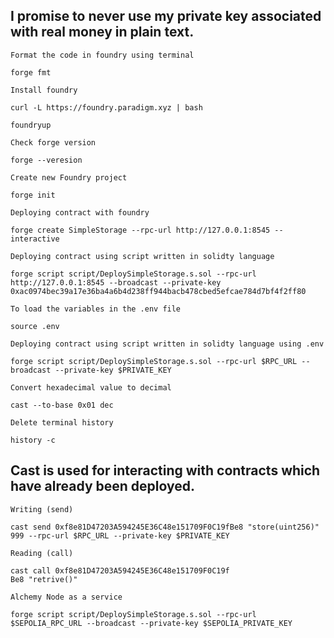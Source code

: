## I promise to never use my private key associated with  real money in plain text.

`Format the code in foundry using terminal`
```
forge fmt
```
`Install foundry`
```
curl -L https://foundry.paradigm.xyz | bash
```
```
foundryup
```
`Check forge version`
```
forge --veresion
```
`Create new Foundry project`
```
forge init
```
`Deploying contract with foundry`
```
forge create SimpleStorage --rpc-url http://127.0.0.1:8545 --interactive
```
`Deploying contract using script written in solidty language`
```
forge script script/DeploySimpleStorage.s.sol --rpc-url http://127.0.0.1:8545 --broadcast --private-key 0xac0974bec39a17e36ba4a6b4d238ff944bacb478cbed5efcae784d7bf4f2ff80
```
`To load the variables in the .env file`
```
source .env
```
`Deploying contract using script written in solidty language using .env`
```
forge script script/DeploySimpleStorage.s.sol --rpc-url $RPC_URL --broadcast --private-key $PRIVATE_KEY
```
`Convert hexadecimal value to decimal`
```
cast --to-base 0x01 dec
```
`Delete terminal history`
```
history -c
```
## Cast is used for interacting with contracts which have already been deployed.
`Writing (send)`
```
cast send 0xf8e81D47203A594245E36C48e151709F0C19fBe8 "store(uint256)" 999 --rpc-url $RPC_URL --private-key $PRIVATE_KEY
```
`Reading (call)`
```
cast call 0xf8e81D47203A594245E36C48e151709F0C19f
Be8 "retrive()"
```
`Alchemy Node as a service`
```
forge script script/DeploySimpleStorage.s.sol --rpc-url $SEPOLIA_RPC_URL --broadcast --private-key $SEPOLIA_PRIVATE_KEY
```